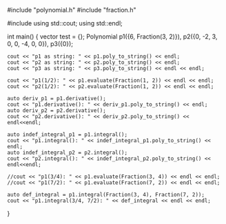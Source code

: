 #include "polynomial.h"
#include "fraction.h"

#include <iostream>
using std::cout;
using std::endl;

int main() {
    vector<Fraction> test = {};
    Polynomial p1({6, Fraction(3, 2)}), p2({0, -2, 3, 0, 0, -4, 0, 0}),
    p3({0});

    cout << "p1 as string: " << p1.poly_to_string() << endl;
    cout << "p2 as string: " << p2.poly_to_string() << endl;
    cout << "p3 as string: " << p3.poly_to_string() << endl << endl;

    cout << "p1(1/2): " << p1.evaluate(Fraction(1, 2)) << endl << endl;
    cout << "p2(1/2): " << p2.evaluate(Fraction(1, 2)) << endl << endl;

    auto deriv_p1 = p1.derivative();
    cout << "p1.derivative(): " << deriv_p1.poly_to_string() << endl;
    auto deriv_p2 = p2.derivative();
    cout << "p2.derivative(): " << deriv_p2.poly_to_string() << endl<<endl;

    auto indef_integral_p1 = p1.integral();
    cout << "p1.integral(): " << indef_integral_p1.poly_to_string() << endl;
    auto indef_integral_p2 = p2.integral();
    cout << "p2.integral(): " << indef_integral_p2.poly_to_string() << endl<<endl;

    //cout << "p1(3/4): " << p1.evaluate(Fraction(3, 4)) << endl << endl;
    //cout << "p1(7/2): " << p1.evaluate(Fraction(7, 2)) << endl << endl;

    auto def_integral = p1.integral(Fraction(3, 4), Fraction(7, 2));
    cout << "p1.integral(3/4, 7/2): " << def_integral << endl << endl;
}
